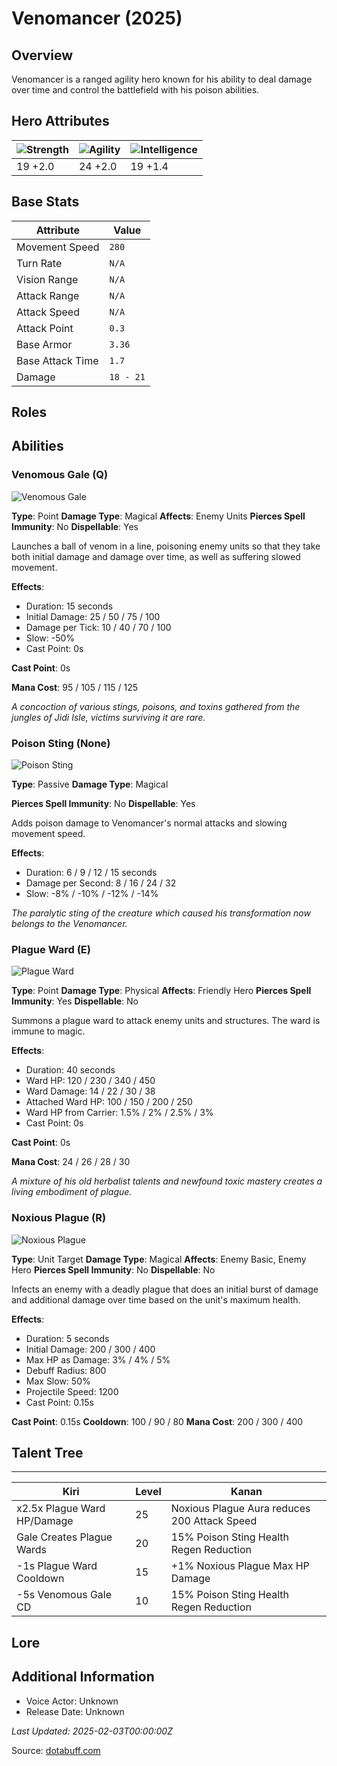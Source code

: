 # Venomancer (2025)

## Overview
Venomancer is a ranged agility hero known for his ability to deal damage over time and control the battlefield with his poison abilities.

## Hero Attributes
| ![Strength](https://www.dotabuff.com/assets/hero_str-c4c83daf6344eee5758e6634a6535394cdcf03a9a8292076260cbe42b76d1b4c.png) | ![Agility](https://www.dotabuff.com/assets/hero_agi-f7c48b4a53d1a3f879d97d7afce7326b01d4a1a053fec8ea922ac6bbbe7947d7.png) | ![Intelligence](https://www.dotabuff.com/assets/hero_int-b590a71ef3df24fd995abacac069e7dbf3ee126cc67d6969bb3bea8034124232.png) |
|------------------------|------------------------|----------------------------|
| 19 +2.0             | 24 +2.0              | 19 +1.4            |

## Base Stats
| Attribute | Value |
|-----------|-------|
| Movement Speed | `280` |
| Turn Rate | `N/A` |
| Vision Range | `N/A` |
| Attack Range | `N/A` |
| Attack Speed | `N/A` |
| Attack Point | `0.3` |
| Base Armor | `3.36` |
| Base Attack Time | `1.7` |
| Damage | `18 - 21` |

## Roles


## Abilities
### Venomous Gale (Q)
![Venomous Gale](https://www.dotabuff.com/assets/skills/venomancer-venomous-gale-5178-a8b66eafe184a08355bbc646a49462bbad67c91d941bc401071982b99e40350e.jpg)

**Type**: Point
**Damage Type**: Magical
**Affects**: Enemy Units
**Pierces Spell Immunity**: No
**Dispellable**: Yes

Launches a ball of venom in a line, poisoning enemy units so that they take both initial damage and damage over time, as well as suffering slowed movement.

**Effects**:
- Duration: 15 seconds
- Initial Damage: 25 / 50 / 75 / 100
- Damage per Tick: 10 / 40 / 70 / 100
- Slow: -50%
- Cast Point: 0s

**Cast Point**: 0s

**Mana Cost**: 95 / 105 / 115 / 125

*A concoction of various stings, poisons, and toxins gathered from the jungles of Jidi Isle, victims surviving it are rare.*

### Poison Sting (None)
![Poison Sting](https://www.dotabuff.com/assets/skills/venomancer-poison-sting-5179-ea0775768505d6a601a1d7f0aaae3593a34e05fab316abd415cf3f10522bf849.jpg)

**Type**: Passive
**Damage Type**: Magical

**Pierces Spell Immunity**: No
**Dispellable**: Yes

Adds poison damage to Venomancer's normal attacks and slowing movement speed.

**Effects**:
- Duration: 6 / 9 / 12 / 15 seconds
- Damage per Second: 8 / 16 / 24 / 32
- Slow: -8% / -10% / -12% / -14%





*The paralytic sting of the creature which caused his transformation now belongs to the Venomancer.*

### Plague Ward (E)
![Plague Ward](https://www.dotabuff.com/assets/skills/venomancer-plague-ward-5180-cbd45d765e4e18edd79b293b090b0d80d37b322b90e91c98cb746a086ab73763.jpg)

**Type**: Point
**Damage Type**: Physical
**Affects**: Friendly Hero
**Pierces Spell Immunity**: Yes
**Dispellable**: No

Summons a plague ward to attack enemy units and structures. The ward is immune to magic.

**Effects**:
- Duration: 40 seconds
- Ward HP: 120 / 230 / 340 / 450
- Ward Damage: 14 / 22 / 30 / 38
- Attached Ward HP: 100 / 150 / 200 / 250
- Ward HP from Carrier: 1.5% / 2% / 2.5% / 3%
- Cast Point: 0s

**Cast Point**: 0s

**Mana Cost**: 24 / 26 / 28 / 30

*A mixture of his old herbalist talents and newfound toxic mastery creates a living embodiment of plague.*

### Noxious Plague (R)
![Noxious Plague](https://www.dotabuff.com/assets/skills/venomancer-noxious-plague-1105-32e7657888147a2f17c25e14dda4624a3f7eee59ac47106bbeac9b4e5bc5d134.jpg)

**Type**: Unit Target
**Damage Type**: Magical
**Affects**: Enemy Basic, Enemy Hero
**Pierces Spell Immunity**: No
**Dispellable**: No

Infects an enemy with a deadly plague that does an initial burst of damage and additional damage over time based on the unit's maximum health.

**Effects**:
- Duration: 5 seconds
- Initial Damage: 200 / 300 / 400
- Max HP as Damage: 3% / 4% / 5%
- Debuff Radius: 800
- Max Slow: 50%
- Projectile Speed: 1200
- Cast Point: 0.15s

**Cast Point**: 0.15s
**Cooldown**: 100 / 90 / 80
**Mana Cost**: 200 / 300 / 400




## Talent Tree
------------
Kiri | Level | Kanan
------|--------|-------
x2.5x Plague Ward HP/Damage | 25 | Noxious Plague Aura reduces 200 Attack Speed
Gale Creates Plague Wards | 20 | 15% Poison Sting Health Regen Reduction
-1s Plague Ward Cooldown | 15 | +1% Noxious Plague Max HP Damage
-5s Venomous Gale CD | 10 | 15% Poison Sting Health Regen Reduction

## Lore
> 

## Additional Information
- Voice Actor: Unknown
- Release Date: Unknown

_Last Updated: 2025-02-03T00:00:00Z_

Source: [dotabuff.com](https://www.dotabuff.com/heroes/venomancer/abilities)
